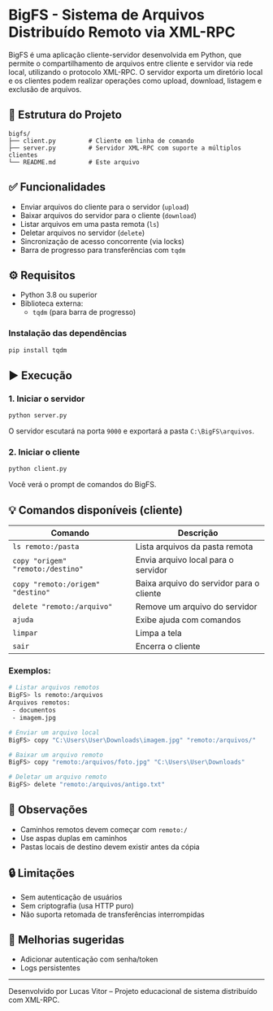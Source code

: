 
# BigFS - Sistema de Arquivos Distribuído Remoto via XML-RPC

BigFS é uma aplicação cliente-servidor desenvolvida em Python, que permite o compartilhamento de arquivos entre cliente e servidor via rede local, utilizando o protocolo XML-RPC. O servidor exporta um diretório local e os clientes podem realizar operações como upload, download, listagem e exclusão de arquivos.

## 📁 Estrutura do Projeto

```
bigfs/
├── client.py         # Cliente em linha de comando
├── server.py         # Servidor XML-RPC com suporte a múltiplos clientes
└── README.md         # Este arquivo
```

## ✅ Funcionalidades

- Enviar arquivos do cliente para o servidor (`upload`)
- Baixar arquivos do servidor para o cliente (`download`)
- Listar arquivos em uma pasta remota (`ls`)
- Deletar arquivos no servidor (`delete`)
- Sincronização de acesso concorrente (via locks)
- Barra de progresso para transferências com `tqdm`

## ⚙️ Requisitos

- Python 3.8 ou superior
- Biblioteca externa:
  - `tqdm` (para barra de progresso)

### Instalação das dependências

```bash
pip install tqdm
```

## ▶️ Execução

### 1. Iniciar o servidor

```bash
python server.py
```

O servidor escutará na porta `9000` e exportará a pasta `C:\BigFS\arquivos`.

### 2. Iniciar o cliente

```bash
python client.py
```

Você verá o prompt de comandos do BigFS.

## 💡 Comandos disponíveis (cliente)

| Comando                                 | Descrição                                    |
|----------------------------------------|----------------------------------------------|
| `ls remoto:/pasta`                     | Lista arquivos da pasta remota               |
| `copy "origem" "remoto:/destino"`      | Envia arquivo local para o servidor          |
| `copy "remoto:/origem" "destino"`      | Baixa arquivo do servidor para o cliente     |
| `delete "remoto:/arquivo"`             | Remove um arquivo do servidor                |
| `ajuda`                                | Exibe ajuda com comandos                     |
| `limpar`                               | Limpa a tela                                 |
| `sair`                                 | Encerra o cliente                            |

### Exemplos:

```bash
# Listar arquivos remotos
BigFS> ls remoto:/arquivos
Arquivos remotos:
 - documentos
 - imagem.jpg

# Enviar um arquivo local
BigFS> copy "C:\Users\User\Downloads\imagem.jpg" "remoto:/arquivos/"

# Baixar um arquivo remoto
BigFS> copy "remoto:/arquivos/foto.jpg" "C:\Users\User\Downloads"

# Deletar um arquivo remoto
BigFS> delete "remoto:/arquivos/antigo.txt"
```

## 📌 Observações

- Caminhos remotos devem começar com `remoto:/`
- Use aspas duplas em caminhos
- Pastas locais de destino devem existir antes da cópia

## 🔒 Limitações

- Sem autenticação de usuários
- Sem criptografia (usa HTTP puro)
- Não suporta retomada de transferências interrompidas

## 🚀 Melhorias sugeridas

- Adicionar autenticação com senha/token
- Logs persistentes

---

Desenvolvido por Lucas Vitor – Projeto educacional de sistema distribuído com XML-RPC.
